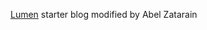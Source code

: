 <p>
    <a href="https://github.com/alxshelepenok/gatsby-starter-lumen">Lumen</a> starter blog modified by Abel Zatarain
</p>